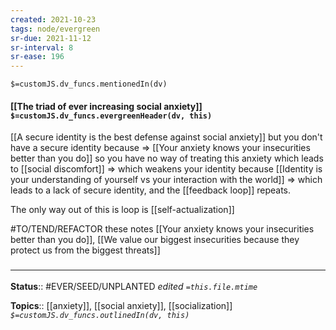 ```yaml
---
created: 2021-10-23
tags: node/evergreen
sr-due: 2021-11-12
sr-interval: 8
sr-ease: 196
---
```

`$=customJS.dv_funcs.mentionedIn(dv)`

#### [[The triad of ever increasing social anxiety]] `$=customJS.dv_funcs.evergreenHeader(dv, this)`

[[A secure identity is the best defense against social anxiety]] but you don't have a secure identity because => [[Your anxiety knows your insecurities better than you do]] so you have no way of treating this anxiety which leads to [[social discomfort]] => which weakens your identity because [[Identity is your understanding of yourself vs your interaction with the world]] => which leads to a lack of secure identity, and the [[feedback loop]] repeats.

The only way out of this is loop is [[self-actualization]]

#TO/TEND/REFACTOR these notes [[Your anxiety knows your insecurities better than you do]], [[We value our biggest insecurities because they protect us from the biggest threats]]
### <hr class="footnote"/>

**Status**:: #EVER/SEED/UNPLANTED
*edited `=this.file.mtime`*

**Topics**:: [[anxiety]], [[social anxiety]], [[socialization]]
*`$=customJS.dv_funcs.outlinedIn(dv, this)`*


